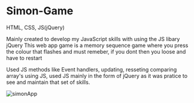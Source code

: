 # Simon-Game
HTML, CSS, JS(jQuery)

Mainly created to develop my JavaScript skills with using the JS libary jQuery
This web app game is a memory sequence game where you press the colour that flashes and must remeber, if you dont then you loose and have to restart

Used JS methods like Event handlers, updating, resseting comparing array's using JS, used JS mainly in the form of jQuery as it was pratice to see and maintain that set of skills.

![simonApp](https://user-images.githubusercontent.com/77361838/132072520-b6e9b33c-106e-4ec6-b3f7-b2733e0fcbd5.png)

